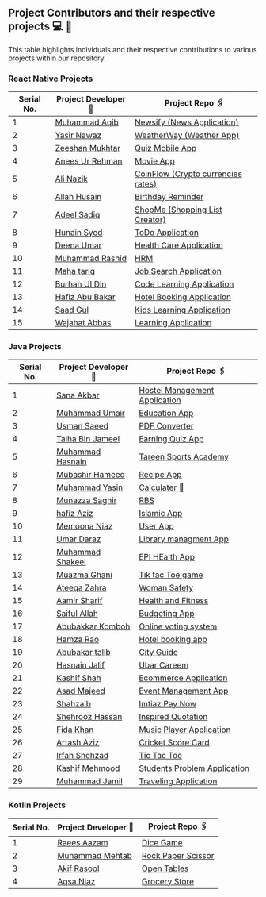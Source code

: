## Project Contributors and their respective projects 💻 👦

This table highlights individuals and their respective contributions to various projects within our repository.

### React Native Projects

<center>

| Serial No. | Project Developer 🙎                                    | Project Repo 🖇️                                                                |
| ---------- | ------------------------------------------------------- | ------------------------------------------------------------------------------ |
| 1          | [Muhammad Aqib](https://github.com/AqibMalik435)        | [Newsify (News Application)](./React%20Native/Newsify-Aqib/)                   |
| 2          | [Yasir Nawaz](https://github.com/yasir2002/)            | [WeatherWay (Weather App)](./React%20Native/Weather%20App/)                    |
| 3          | [Zeeshan Mukhtar](https://github.com/ZeeshanMukhtar1)   | [Quiz Mobile App](./React%20Native/Quiz-Mobile-App/)                           |
| 4          | [Anees Ur Rehman](https://github.com/AneesKhanTareen)   | [Movie App](./React%20Native/Movie%20App/)                                     |
| 5          | [Ali Nazik](https://github.com/alimotha)                | [CoinFlow (Crypto currencies rates)](./React%20Native/CoinFlow/)               |
| 6          | [Allah Husain](https://github.com/hussainmehsud)        | [Birthday Reminder](./React%20Native/Birthday-Reminder/)                       |
| 7          | [Adeel Sadiq](https://github.com/adeelmotha)            | [ShopMe (Shopping List Creator)](./React%20Native/shopping-list/)              |
| 8          | [Hunain Syed](https://github.com/hunainsyed)            | [ToDo Application](./React%20Native/todo-application/)                         |
| 9          | [Deena Umar](https://github.com/deenaumar)              | [Health Care Application](./React%20Native/Health%20care/)                     |
| 10         | [Muhammad Rashid ](https://github.com/Muhammad11Rashid) | [HRM](./React%20Native/HRM/)                                                   |
| 11         | [Maha tariq](https://github.com/maha944)                | [Job Search Application](./React%20Native/Job-search-application/)             |
| 12         | [Burhan Ul Din](https://github.com/burhangi)            | [Code Learning Application](./React%20Native/Coding%20Learning%20application/) |
| 13         | [Hafiz Abu Bakar](https://github.com/nouser)            | [Hotel Booking Application](./React%20Native/Hotel%20Room%20Booking%20App/)    |
| 14         | [Saad Gul](https://github.com/nouser)                   | [Kids Learning Application](./React%20Native/Kids%20Learning%20Application/)   |
| 15         | [Wajahat Abbas](https://github.com/nouser)              | [Learning Application](./React%20Native/Education%20Notes%20app/)              |

</center>

### Java Projects

<center>

| Serial No. | Project Developer 🙎                                    | Project Repo 🖇️                                                          |
| ---------- | ------------------------------------------------------- | ------------------------------------------------------------------------ |
| 1          | [Sana Akbar](https://github.com/Saniikhan)              | [Hostel Management Application](./Java/Hostel/)                          |
| 2          | [Muhammad Umair](https://github.com/Umair786786)        | [Education App](./Java/Education%20App/)                                 |
| 3          | [Usman Saeed](https://github.com/Usmanwp-expert)        | [PDF Converter](./Java/PDF%20Converter/)                                 |
| 4          | [Talha Bin Jameel](https://github.com/talhabinjameel)   | [Earning Quiz App](./Java/Earning%20quiz%20app/)                         |
| 5          | [Muhammad Hasnain](https://github.com/Hasnain3815)      | [Tareen Sports Academy](./Java/TareenSportsAcademy/#)                    |
| 6          | [Mubashir Hameed](https://github.com/mubashirhameed123) | [Recipe App](./Java/RecipeApp/)                                          |
| 7          | [Muhammad Yasin](https://github.com/YasinMayo)          | [Calculater 📱](./Java/Calculator/)                                      |
| 8          | [Munazza Saghir](https://github.com/MunazaS)            | [RBS](./Java/RBS/)                                                       |
| 9          | [hafiz Aziz](https://github.com/Azizhafiz)              | [Islamic App](./Java/Islamic%20App/)                                     |
| 10         | [Memoona Niaz](https://github.com/Mainona)              | [User App](./Java/College%20Selector/)                                   |
| 11         | [Umar Daraz](https://github.com/UmarDaraz01)            | [Library managment App](./Java/LibraryManagement/)                       |
| 12         | [Muhammad Shakeel](https://github.com/MUHAMMADSHAKIL37) | [EPI HEalth App](./Java/EPI_health/)                                     |
| 13         | [Muazma Ghani](https://github.com/muazmaghani)          | [Tik tac Toe game](./Java/tictactoe2/)                                   |
| 14         | [Ateeqa Zahra](https://github.com/ateeqa-zahra)         | [Woman Safety](./Java/women%20safety/)                                   |
| 15         | [Aamir Sharif](https://github.com/Ch-Aamir-sharif)      | [Health and Fitness](./Java/HealthFitness/)                              |
| 16         | [Saiful Allah](https://github.com/M-Saifullah-01)       | [Budgeting App](./Java/BudgetingApp/)                                    |
| 17         | [Abubakkar Komboh](https://github.com/bakar009)         | [Online voting system](./Java/onlinevotingsystem/)                       |
| 18         | [Hamza Rao](https://github.com/Hamzarao115)             | [Hotel booking app](./Java/HotelBookingApp/)                             |
| 19         | [Abubakar talib](https://github.com/abubakarittalib)    | [City Guide](./Java/PakCity%20Guide/)                                    |
| 20         | [Hasnain Jalif](https://github.com/M-Hasnain-01)        | [Ubar Careem](./Java/Uber/)                                              |
| 21         | [Kashif Shah](https://github.com/kashifshahmuhammad)    | [Ecommerce Application](./Java/E_commerce/)                              |
| 22         | [Asad Majeed](https://github.com/asadmajeed786)         | [Event Management App](./Java/Event%20Management%20System/)              |
| 23         | [Shahzaib](https://github.com/shahzaib4543)             | [Imtiaz Pay Now](./Java/ImtiazPayNow/)                                   |
| 24         | [Shehrooz Hassan](https://github.com/Shehroozhassan)    | [Inspired Quotation](./Java/InspiredQuotation/)                          |
| 25         | [Fida Khan](https://github.com/fidakhan112794)          | [Music Player Application](./Java/Music_Player/)                         |
| 26         | [Artash Aziz](https://github.com/nouser)                | [Cricket Score Card](./Java/CricketScoreCard/)                           |
| 27         | [Irfan Shehzad](https://github.com/nouser)              | [Tic Tac Toe](./Java/Tik%20Toc%20Tie%20game/)                            |
| 28         | [Kashif Mehmood](https://github.com/nouser)             | [Students Problem Application](./Java/Student%20porblems%20Application/) |
| 29         | [Muhammad Jamil](https://github.com/nouser)             | [Traveling Application](./Java/Travelling%20Application/)                |

</center>

### Kotlin Projects

<center>

| Serial No. | Project Developer 🙎                            | Project Repo 🖇️                                  |
| ---------- | ----------------------------------------------- | ------------------------------------------------ |
| 1          | [Raees Aazam](https://github.com/Mehtab703)     | [Dice Game](./Kotlin/DiceGame/)                  |
| 2          | [Muhammad Mehtab](https://github.com/Mehtab703) | [Rock Paper Scissor](./Kotlin/RockPaperScissor/) |
| 3          | [Akif Rasool](https://github.com/Akifmalik5699) | [Open Tables](./Kotlin/OpenTables/)              |
| 4          | [Aqsa Niaz](https://github.com/Akifmalik5699)   | [Grocery Store](./Kotlin/GroceryStore/)          |

</center>
